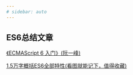 ```yaml
---
# sidebar: auto
---
```

## ES6总结文章
[《ECMAScript 6 入门》(阮一峰)](http://es6.ruanyifeng.com/)

[1.5万字概括ES6全部特性(看图就能记下，值得收藏)](https://juejin.im/post/5d9bf530518825427b27639d)

